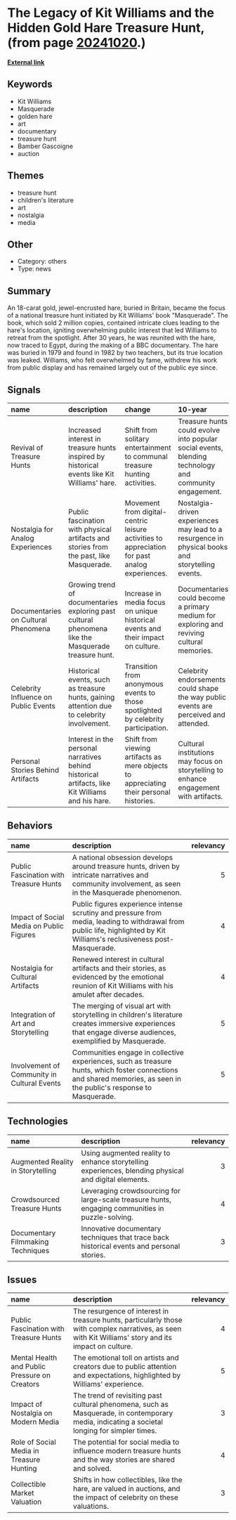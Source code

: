 # __The Legacy of Kit Williams and the Hidden Gold Hare Treasure Hunt__, (from page [20241020](https://kghosh.substack.com/p/20241020).)

__[External link](https://www.theguardian.com/artanddesign/2009/aug/20/kit-williams-golden-hare-masquerade#:~:text=Kit%20Williams%20sparked%20the%20nation's,which%20sold%202m%20copies%20worldwide.)__



## Keywords

* Kit Williams
* Masquerade
* golden hare
* art
* documentary
* treasure hunt
* Bamber Gascoigne
* auction

## Themes

* treasure hunt
* children's literature
* art
* nostalgia
* media

## Other

* Category: others
* Type: news

## Summary

An 18-carat gold, jewel-encrusted hare, buried in Britain, became the focus of a national treasure hunt initiated by Kit Williams' book "Masquerade". The book, which sold 2 million copies, contained intricate clues leading to the hare's location, igniting overwhelming public interest that led Williams to retreat from the spotlight. After 30 years, he was reunited with the hare, now traced to Egypt, during the making of a BBC documentary. The hare was buried in 1979 and found in 1982 by two teachers, but its true location was leaked. Williams, who felt overwhelmed by fame, withdrew his work from public display and has remained largely out of the public eye since.

## Signals

| name                                 | description                                                                                         | change                                                                                        | 10-year                                                                                               | driving-force                                                                            |   relevancy |
|:-------------------------------------|:----------------------------------------------------------------------------------------------------|:----------------------------------------------------------------------------------------------|:------------------------------------------------------------------------------------------------------|:-----------------------------------------------------------------------------------------|------------:|
| Revival of Treasure Hunts            | Increased interest in treasure hunts inspired by historical events like Kit Williams' hare.         | Shift from solitary entertainment to communal treasure hunting activities.                    | Treasure hunts could evolve into popular social events, blending technology and community engagement. | The desire for immersive experiences and community bonding in a digital age.             |           4 |
| Nostalgia for Analog Experiences     | Public fascination with physical artifacts and stories from the past, like Masquerade.              | Movement from digital-centric leisure activities to appreciation for past analog experiences. | Nostalgia-driven experiences may lead to a resurgence in physical books and storytelling events.      | A reaction against the digital saturation of modern life, favoring tangible experiences. |           4 |
| Documentaries on Cultural Phenomena  | Growing trend of documentaries exploring past cultural phenomena like the Masquerade treasure hunt. | Increase in media focus on unique historical events and their impact on culture.              | Documentaries could become a primary medium for exploring and reviving cultural memories.             | The public's appetite for understanding historical contexts and their relevance today.   |           5 |
| Celebrity Influence on Public Events | Historical events, such as treasure hunts, gaining attention due to celebrity involvement.          | Transition from anonymous events to those spotlighted by celebrity participation.             | Celebrity endorsements could shape the way public events are perceived and attended.                  | The increasing impact of social media and celebrity culture on public interests.         |           3 |
| Personal Stories Behind Artifacts    | Interest in the personal narratives behind historical artifacts, like Kit Williams and his hare.    | Shift from viewing artifacts as mere objects to appreciating their personal histories.        | Cultural institutions may focus on storytelling to enhance engagement with artifacts.                 | The growing public interest in authentic, relatable narratives in art and history.       |           4 |

## Behaviors

| name                                        | description                                                                                                                                                              |   relevancy |
|:--------------------------------------------|:-------------------------------------------------------------------------------------------------------------------------------------------------------------------------|------------:|
| Public Fascination with Treasure Hunts      | A national obsession develops around treasure hunts, driven by intricate narratives and community involvement, as seen in the Masquerade phenomenon.                     |           5 |
| Impact of Social Media on Public Figures    | Public figures experience intense scrutiny and pressure from media, leading to withdrawal from public life, highlighted by Kit Williams's reclusiveness post-Masquerade. |           4 |
| Nostalgia for Cultural Artifacts            | Renewed interest in cultural artifacts and their stories, as evidenced by the emotional reunion of Kit Williams with his amulet after decades.                           |           4 |
| Integration of Art and Storytelling         | The merging of visual art with storytelling in children's literature creates immersive experiences that engage diverse audiences, exemplified by Masquerade.             |           5 |
| Involvement of Community in Cultural Events | Communities engage in collective experiences, such as treasure hunts, which foster connections and shared memories, as seen in the public's response to Masquerade.      |           5 |

## Technologies

| name                              | description                                                                                          |   relevancy |
|:----------------------------------|:-----------------------------------------------------------------------------------------------------|------------:|
| Augmented Reality in Storytelling | Using augmented reality to enhance storytelling experiences, blending physical and digital elements. |           3 |
| Crowdsourced Treasure Hunts       | Leveraging crowdsourcing for large-scale treasure hunts, engaging communities in puzzle-solving.     |           4 |
| Documentary Filmmaking Techniques | Innovative documentary techniques that trace back historical events and personal stories.            |           3 |

## Issues

| name                                          | description                                                                                                                                           |   relevancy |
|:----------------------------------------------|:------------------------------------------------------------------------------------------------------------------------------------------------------|------------:|
| Public Fascination with Treasure Hunts        | The resurgence of interest in treasure hunts, particularly those with complex narratives, as seen with Kit Williams' story and its impact on culture. |           4 |
| Mental Health and Public Pressure on Creators | The emotional toll on artists and creators due to public attention and expectations, highlighted by Williams' experience.                             |           5 |
| Impact of Nostalgia on Modern Media           | The trend of revisiting past cultural phenomena, such as Masquerade, in contemporary media, indicating a societal longing for simpler times.          |           3 |
| Role of Social Media in Treasure Hunting      | The potential for social media to influence modern treasure hunts and the way stories are shared and solved.                                          |           4 |
| Collectible Market Valuation                  | Shifts in how collectibles, like the hare, are valued in auctions, and the impact of celebrity on these valuations.                                   |           3 |